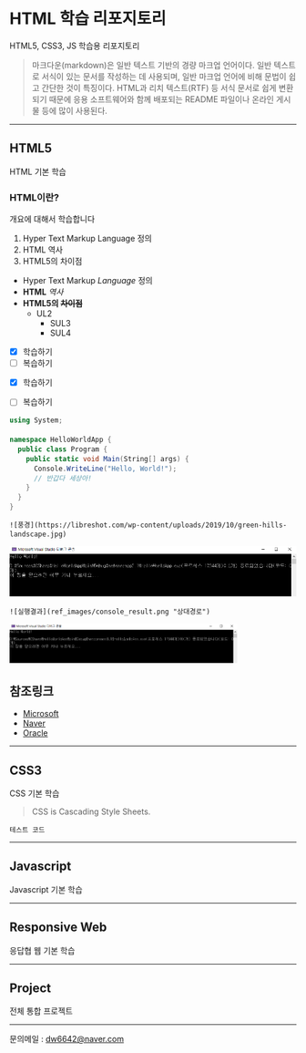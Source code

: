 





# HTML 학습 리포지토리
HTML5, CSS3, JS 학습용 리포지토리

> 마크다운(markdown)은 일반 텍스트 기반의 경량 마크업 언어이다. 일반 텍스트로 서식이 있는 문서를 작성하는 데 사용되며, 일반 마크업 언어에 비해 문법이 쉽고 간단한 것이 특징이다. HTML과 리치 텍스트(RTF) 등 서식 문서로 쉽게 변환되기 때문에 응용 소프트웨어와 함께 배포되는 README 파일이나 온라인 게시물 등에 많이 사용된다.

------------------------------

## HTML5
HTML 기본 학습

### HTML이란?
개요에 대해서 학습합니다
1. Hyper Text Markup Language 정의
1. HTML 역사 
1. HTML5의 차이점

- Hyper Text Markup *Language* 정의
- __HTML__ _역사_
- **HTML5의 ~~차이점~~**
  - UL2
    - SUL3
    - SUL4

* [X] 학습하기
* [ ] 복습하기

+ [X] 학습하기
+ [ ] 복습하기





```csharp
using System;

namespace HelloWorldApp {
  public class Program {
    public static void Main(String[] args) {
      Console.WriteLine("Hello, World!");
      // 반갑다 세상아!
    }
  }
}
```


```
![풍경](https://libreshot.com/wp-content/uploads/2019/10/green-hills-landscape.jpg)
```

![실행결과](https://github.com/SeoDongWoo1216/StudyHtml/blob/main/Result_Image/result.PNG "절대경로")

```
![실행결과](ref_images/console_result.png "상대경로")
```
<img src="https://github.com/SeoDongWoo1216/StudyHtml/blob/main/Result_Image/result.PNG" width="400" title="절대경로" alt="실행결과" />

참조링크
-------
- [Microsoft](https://www.microsoft.com "마이크로소프트")
- [Naver](https://www.naver.com "네이버")
- [Oracle](https://www.oracle.com "오라클")

-------------------------------

## CSS3
CSS 기본 학습

> CSS is Cascading Style Sheets.

`테스트 코드`

-------------------------------

## Javascript
Javascript 기본 학습

-------------------------------

## Responsive Web
응답협 웹 기본 학습

--------------------------------

## Project
전체 통합 프로젝트

--------------------------------
문의메일 : <dw6642@naver.com>

